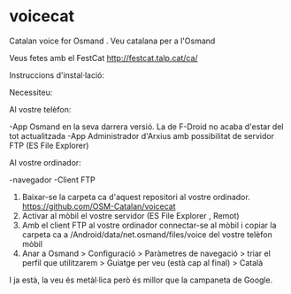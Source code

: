 # voicecat
Catalan voice for Osmand . Veu catalana per a l'Osmand

Veus fetes amb el FestCat http://festcat.talp.cat/ca/

Instruccions d'instal·lació:

Necessiteu:

Al vostre telèfon:

-App Osmand en la seva darrera versió. La de F-Droid no acaba d'estar del tot actualitzada
-App Administrador d'Arxius amb possibilitat de servidor FTP (ES File Explorer)

Al vostre ordinador:

-navegador
-Client FTP

1. Baixar-se la carpeta ca d'aquest repositori al vostre ordinador. https://github.com/OSM-Catalan/voicecat
2. Activar al mòbil el vostre servidor (ES File Explorer ,  Remot)
3. Amb el client FTP al vostre ordinador connectar-se al mòbil i copiar la carpeta ca  a /Android/data/net.osmand/files/voice del vostre telèfon mòbil 
4. Anar a Osmand > Configuració > Paràmetres de navegació > triar el perfil que utilitzarem > Guiatge per veu (està cap al final) > Català

I ja està, la veu és metàl·lica però és millor que la campaneta de Google.
